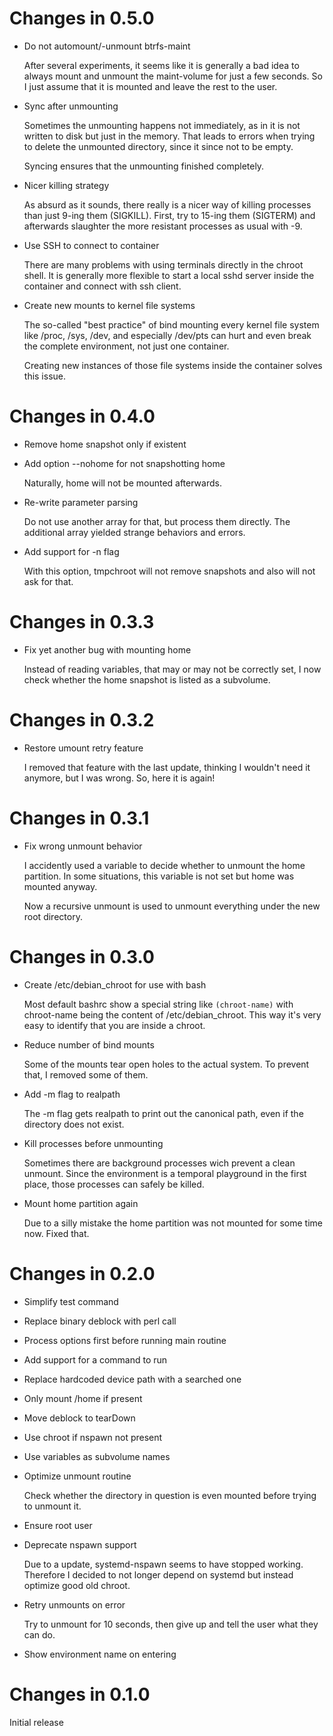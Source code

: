 # Changes in 0.5.0

-   Do not automount/-unmount btrfs-maint

    After several experiments, it seems like it is generally a bad idea to
    always mount and unmount the maint-volume for just a few seconds. So I
    just assume that it is mounted and leave the rest to the user.

-   Sync after unmounting

    Sometimes the unmounting happens not immediately, as in it is not written
    to disk but just in the memory. That leads to errors when trying to delete
    the unmounted directory, since it since not to be empty.

    Syncing ensures that the unmounting finished completely.

-   Nicer killing strategy

    As absurd as it sounds, there really is a nicer way of killing processes
    than just 9-ing them (SIGKILL). First, try to 15-ing them (SIGTERM) and
    afterwards slaughter the more resistant processes as usual with -9.

-   Use SSH to connect to container

    There are many problems with using terminals directly in the chroot shell.
    It is generally more flexible to start a local sshd server inside the
    container and connect with ssh client.

-   Create new mounts to kernel file systems

    The so-called "best practice" of bind mounting every kernel file system
    like /proc, /sys, /dev, and especially /dev/pts can hurt and even break
    the complete environment, not just one container.

    Creating new instances of those file systems inside the container solves
    this issue.

# Changes in 0.4.0

-   Remove home snapshot only if existent

-   Add option --nohome for not snapshotting home

    Naturally, home will not be mounted afterwards.

-   Re-write parameter parsing

    Do not use another array for that, but process them directly. The
    additional array yielded strange behaviors and errors.

-   Add support for -n flag

    With this option, tmpchroot will not remove snapshots and also will not
    ask for that.

# Changes in 0.3.3

-   Fix yet another bug with mounting home

    Instead of reading variables, that may or may not be correctly set, I now
    check whether the home snapshot is listed as a subvolume.

# Changes in 0.3.2

-   Restore umount retry feature

    I removed that feature with the last update, thinking I wouldn't need it
    anymore, but I was wrong. So, here it is again!

# Changes in 0.3.1

-   Fix wrong unmount behavior

    I accidently used a variable to decide whether to unmount the home
    partition. In some situations, this variable is not set but home was
    mounted anyway.

    Now a recursive unmount is used to unmount everything under the new root
    directory.

# Changes in 0.3.0

-   Create /etc/debian_chroot for use with bash

    Most default bashrc show a special string like `(chroot-name)` with
    chroot-name being the content of /etc/debian_chroot. This way it's very
    easy to identify that you are inside a chroot.

-   Reduce number of bind mounts

    Some of the mounts tear open holes to the actual system. To prevent that,
    I removed some of them.

-   Add -m flag to realpath

    The -m flag gets realpath to print out the canonical path, even if the
    directory does not exist.

-   Kill processes before unmounting

    Sometimes there are background processes wich prevent a clean unmount.
    Since the environment is a temporal playground in the first place, those
    processes can safely be killed.

-   Mount home partition again

    Due to a silly mistake the home partition was not mounted for some time
    now. Fixed that.

# Changes in 0.2.0

-   Simplify test command

-   Replace binary deblock with perl call

-   Process options first before running main routine

-   Add support for a command to run

-   Replace hardcoded device path with a searched one

-   Only mount /home if present

-   Move deblock to tearDown

-   Use chroot if nspawn not present

-   Use variables as subvolume names

-   Optimize unmount routine

    Check whether the directory in question is even mounted before trying to
    unmount it.

-   Ensure root user

-   Deprecate nspawn support

    Due to a update, systemd-nspawn seems to have stopped working. Therefore I
    decided to not longer depend on systemd but instead optimize good old
    chroot.


-   Retry unmounts on error

    Try to unmount for 10 seconds, then give up and tell the user what they
    can do.

-   Show environment name on entering

# Changes in 0.1.0

Initial release

